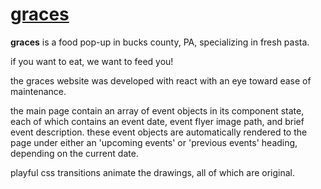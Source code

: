 # [graces](https://graces.website/)

**graces** is a food pop-up in bucks county, PA, specializing in fresh pasta.

if you want to eat, we want to feed you!

the graces website was developed with react with an eye toward ease of maintenance.

the main page contain an array of event objects in its component state, each of which contains an 
event date, event flyer image path, and brief event description. these event objects are automatically 
rendered to the page under either an 'upcoming events' or 'previous events' heading, depending on the 
current date.

playful css transitions animate the drawings, all of which are original.